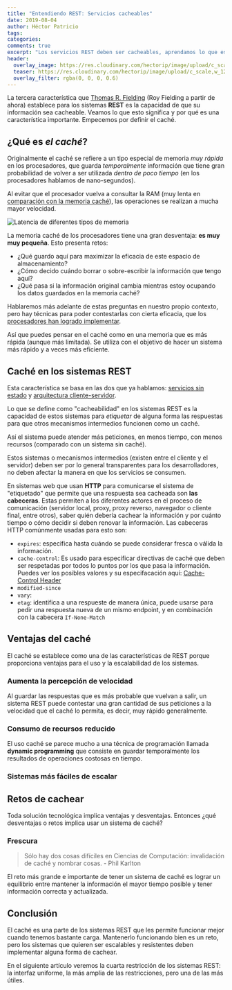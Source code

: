 ```yaml
---
title: "Entendiendo REST: Servicios cacheables"
date: 2019-08-04
author: Héctor Patricio
tags:
categories: 
comments: true
excerpt: "Los servicios REST deben ser cacheables, aprendamos lo que esto significa y cómo podemos lograrlo."
header:
  overlay_image: https://res.cloudinary.com/hectorip/image/upload/c_scale,w_1200/v1570679826/laura-ockel-nIEHqGSymRU-unsplash_gsspla.jpg
  teaser: https://res.cloudinary.com/hectorip/image/upload/c_scale,w_1200/v1570679826/laura-ockel-nIEHqGSymRU-unsplash_gsspla.jpg
  overlay_filter: rgba(0, 0, 0, 0.6)
---
```


La tercera característica que [Thomas R. Fielding](https://twitter.com/fielding) (Roy Fielding a partir de ahora) establece para los sistemas **REST** es la capacidad de que su información sea cacheable. Veamos lo que esto significa y por qué es una característica importante. Empecemos por definir el caché.

## ¿Qué es _el caché_?

Originalmente el caché se refiere a un tipo especial de memoria _muy rápida_ en los procesadores, que guarda _temporalmente_ información que tiene gran probabilidad de volver a ser utilizada _dentro de poco tiempo_ (en los procesadores hablamos de nano-segundos).

Al evitar que el procesador vuelva a consultar la RAM (muy lenta en [comparación con la memoria caché](https://gist.github.com/jboner/2841832)), las operaciones se realizan a mucha mayor velocidad.

![Latencia de diferentes tipos de memoria](https://i.imgur.com/k0t1e.png)

La memoria caché de los procesadores tiene una gran desventaja: **es muy muy pequeña**. Esto presenta retos:

- ¿Qué guardo aquí para maximizar la eficacia de este espacio de almacenamiento?
- ¿Cómo decido cuándo borrar o sobre-escribir la información que tengo aquí?
- ¿Qué pasa si la información original cambia mientras estoy ocupando los datos guardados en la memoria caché?

Hablaremos más adelante de estas preguntas en nuestro propio contexto, pero hay técnicas para poder contestarlas con cierta eficacia, que los [procesadores han logrado implementar](http://user.it.uu.se/~yi/pdf-files/2014/euc14.pdf).

Así que puedes pensar en el caché como en una memoria que es más rápida (aunque más limitada). Se utiliza con el objetivo de hacer un sistema más rápido y a veces más eficiente.

## Caché en los sistemas REST

Esta característica se basa en las dos que ya hablamos: [servicios sin estado](/2019/08/03/entendiendo-rest-servidor-sin-estado.html) y [arquitectura cliente-servidor](/2019/07/04/entendiendo-rest-arquitectura-cliente-servidor.html).

Lo que se define como "cacheabilidad" en los sistemas REST es la capacidad
de estos sistemas para _etiquetar_ de alguna forma las respuestas para que
otros mecanismos intermedios funcionen como un caché.

Así el sistema puede atender más peticiones, en menos tiempo, con menos
recursos (comparado con un sistema sin caché).

Estos sistemas o mecanismos intermedios (existen entre el cliente y el servidor) deben ser por lo general transparentes para los desarrolladores,
no deben afectar la manera en que los servicios se consumen.

En sistemas web que usan **HTTP** para comunicarse el sistema de "etiquetado" que permite que una respuesta sea cacheada son **las cabeceras**. Estas permiten a los diferentes actores en el proceso de comunicación (servidor local, proxy, proxy reverso, navegador o cliente final, entre otros), saber quién debería cachear la información y por cuánto tiempo o cómo decidir si deben renovar la información. Las cabeceras HTTP comúnmente usadas para esto son:

- `expires`: especifica hasta cuándo se puede considerar fresca o válida la información.
- `cache-control`: Es usado para especificar directivas de caché que deben ser respetadas por todos lo puntos por los que pasa la información. Puedes ver los posibles valores y su especifacación aquí: [Cache-Control Header](https://tools.ietf.org/html/rfc2616#section-14.9)
- `modified-since`
- `vary`: 
- `etag`: identifica a una respueste de manera única, puede usarse para pedir una respuesta nueva de un mismo endpoint, y en combinación con la cabecera `If-None-Match`
## Ventajas del caché

El caché se establece como una de las características de REST porque proporciona ventajas para el uso y la escalabilidad de los sistemas.

### Aumenta la percepción de velocidad

Al guardar las respuestas que es más probable que vuelvan a salir, un sistema REST puede contestar una gran cantidad de sus peticiones a la velocidad que el caché lo permita, es decir, muy rápido generalmente.

### Consumo de recursos reducido

El uso caché se parece mucho a una técnica de programación llamada **dynamic programming** que consiste en guardar temporalmente los resultados de operaciones costosas en tiempo.

### Sistemas más fáciles de escalar

## Retos de cachear

Toda solución tecnológica implica ventajas y desventajas. Entonces ¿qué desventajas o retos implica usar un sistema de caché?

### Frescura

> Sólo hay dos cosas difíciles en Ciencias de Computación: invalidación de caché y nombrar cosas. - Phil Karlton

El reto más grande e importante de tener un sistema de caché es lograr un equilibrio entre mantener la información el mayor tiempo posible y tener información correcta y actualizada.

## Conclusión

El caché es una parte de los sistemas REST que les permite funcionar mejor cuando tenemos bastante carga. Mantenerlo funcionando bien es un reto, pero los sistemas que quieren ser escalables y resistentes deben implementar alguna forma de cachear.

En el siguiente artículo veremos la cuarta restricción de los sistemas REST: la interfaz uniforme, la más amplia de las restricciones, pero una de las más útiles.